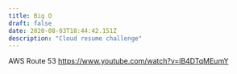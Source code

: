 ```yaml
---
title: Big O
draft: false
date: 2020-08-03T18:44:42.151Z
description: "Cloud resume challenge"
---
```


AWS Route 53 https://www.youtube.com/watch?v=lB4DTqMEumY

